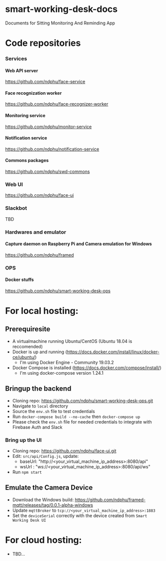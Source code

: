 # smart-working-desk-docs
Documents for Sitting Monitoring And Reminding App

# Code repositories
### Services
#### Web API server
   https://github.com/ndphu/face-service
   
#### Face recognization worker
   https://github.com/ndphu/face-recognizer-worker

#### Monitoring service
   https://github.com/ndphu/monitor-service

#### Notification service
   https://github.com/ndphu/notification-service
   
#### Commons packages
   https://github.com/ndphu/swd-commons
 
### Web UI
   https://github.com/ndphu/face-ui

### Slackbot
   TBD

### Hardwares and emulator
#### Capture daemon on Raspberry Pi and Camera emulation for Windows
   https://github.com/ndphu/framed

### OPS
#### Docker stuffs
   https://github.com/ndphu/smart-working-desk-ops



# For local hosting:
## Prerequiresite
 * A virtualmachine running Ubuntu/CentOS (Ubuntu 18.04 is reccomended)
 * Docker is up and running (https://docs.docker.com/install/linux/docker-ce/ubuntu/)
    * I'm using Docker Engine - Community 19.03.2
 * Docker Compose is installed (https://docs.docker.com/compose/install/)
    * I'm using docker-compose version 1.24.1
    
## Bringup the backend
 * Cloning repo: https://github.com/ndphu/smart-working-desk-ops.git
 * Navigate to `local` directory
 * Source the `env.sh` file to test credentials
 * Run `docker-compose build --no-cache` then `docker-compose up`
 * Please check the `env.sh` file for needed credentials to integrate with Firebase Auth and Slack
 
### Bring up the UI
* Cloning repo: https://github.com/ndphu/face-ui.git
* Edit: `src/api/Config.js`, update:
  * baseUrl: "http://<your_virtual_machine_ip_address>:8080/api"
  * wsUrl : "ws://<your_virtual_machine_ip_address>:8080/api/ws"
* Run `npm start`

## Emulate the Camera Device
 * Download the Windows build: https://github.com/ndphu/framed-mqtt/releases/tag/0.0.1-alpha-windows
 * Update `mqttBroker` to `tcp://<your_virtual_machine_ip_address>:1883`
 * Set the `deviceSerial` correctly with the device created from `Smart Working Desk UI`


# For cloud hosting:
* TBD...
